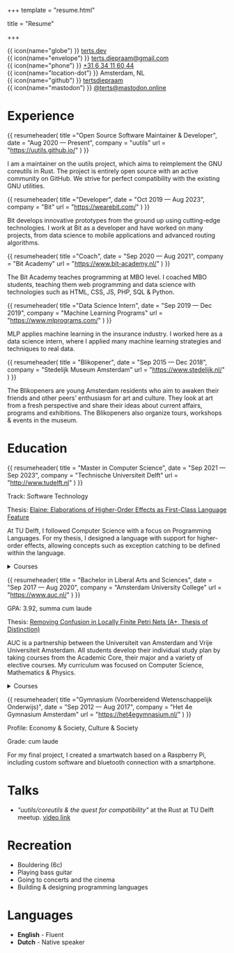 +++
template = "resume.html"

title = "Resume"

+++

<div class="social">
    <div>
        {{ icon(name="globe") }}
        <a href="https://terts.dev">terts.dev</a>
    </div>
    <div>
        {{ icon(name="envelope") }}
        <a href="mailto:terts.diepraam@gmail.com">terts.diepraam@gmail.com</a>
    </div>
    <div>
        {{ icon(name="phone") }}
        <a href="tel:+31 6 34 11 60 44">+31 6 34 11 60 44</a>
    </div>
    <div>
        {{ icon(name="location-dot") }}
        <span>Amsterdam, NL</span>
    </div>
    <div>
        {{ icon(name="github") }}
        <a href="http://github.com/tertsdiepraam">tertsdiepraam</a>
    </div>
    <div>
        {{ icon(name="mastodon") }}
        <a href="https://mastodon.online/@terts">@terts@mastodon.online</a>
    </div>
</div>

# Experience

{{ resumeheader(
    title ="Open Source Software Maintainer & Developer",
    date = "Aug 2020 —  Present",
    company = "uutils"
    url = "https://uutils.github.io/"
) }}

I am a maintainer on the uutils project, which aims to reimplement the GNU coreutils in Rust. The project is entirely open source with an active community on GitHub. We strive for perfect compatibility with the existing GNU utilities.

{{ resumeheader(
    title ="Developer",
    date = "Oct 2019 —  Aug 2023",
    company = "Bit"
    url = "https://wearebit.com/"
) }}

Bit develops innovative prototypes from the ground up using cutting-edge technologies. I work at Bit as a developer and have worked on many projects, from data science to mobile applications and advanced routing algorithms.

{{ resumeheader(
    title ="Coach",
    date = "Sep 2020 —  Aug 2021",
    company = "Bit Academy"
    url = "https://www.bit-academy.nl/"
) }}

The Bit Academy teaches programming at MBO level. I coached MBO students, teaching them web programming and data science with technologies such as HTML, CSS, JS, PHP, SQL & Python.

{{ resumeheader(
    title ="Data Science Intern",
    date = "Sep 2019 —  Dec 2019",
    company = "Machine Learning Programs"
    url = "https://www.mlprograms.com/"
) }}

MLP applies machine learning in the insurance industry. I worked here as a data science intern, where I applied many machine learning strategies and techniques to real data.

{{ resumeheader(
    title = "Blikopener",
    date = "Sep 2015 —  Dec 2018",
    company = "Stedelijk Museum Amsterdam"
    url = "https://www.stedelijk.nl/"
) }}

The Blikopeners are young Amsterdam residents who aim to awaken their friends and other peers’ enthusiasm for art and culture. They look at art from a fresh perspective and share their ideas about current affairs, programs and exhibitions. The Blikopeners also organize tours, workshops & events in the museum.

# Education

{{ resumeheader(
    title = "Master in Computer Science",
    date = "Sep 2021 — Sep 2023",
    company = "Technische Universiteit Delft"
    url = "http://www.tudelft.nl"
) }}

Track: Software Technology

Thesis: 
[Elaine: Elaborations of Higher-Order Effects as First-Class Language Feature](https://repository.tudelft.nl/islandora/object/uuid%3Af6c38be6-853f-499b-aa4e-cfa2ce219bf5)

At TU Delft, I followed Computer Science with a focus on Programming Languages. For my thesis, I designed a language with support for higher-order effects, allowing concepts such as exception catching to be defined within the language.

<details>
<summary>Courses</summary>

- Seminar Programming Languages
- Software Verification
- Compiler Construction A
- Compiler Construction B
- Language-Based Software Security
- Analysis of Concurrent and Distributed Programs
- Category Theory for Programmers
- Introduction to High Performance Computing
- Data Visualization
- Distributed Algorithms
- 3D Computer Graphics and Animation
- Security and Cryptography
- Seminar Computer Graphics
- Advanced Algorithms
- System Validation

</details>

{{ resumeheader(
    title = "Bachelor in Liberal Arts and Sciences",
    date = "Sep 2017 — Aug 2020",
    company = "Amsterdam University College"
    url = "https://www.auc.nl/"
) }}

GPA: 3.92, summa cum laude

Thesis: [Removing Confusion in Locally Finite Petri Nets (A+, Thesis of Distinction)](/Terts_Diepraam_Thesis.pdf)

AUC is a partnership between the Universiteit van Amsterdam and Vrije Universiteit Amsterdam. All students develop their individual study plan by taking courses from the Academic Core, their major and a variety of elective courses. My curriculum was focused on Computer Science, Mathematics & Physics.

<details>
    <summary>Courses</summary>

- Introduction to Physics
- Calculus
- Theme Course: Information, Communication & Cognition: Introduction
- Academic Writing Skills
- Spanish A1
- Logic, Information Flow and Argumentation
- Introduction to Chemistry
- Linear Algebra
- Electricity & Magnetism
- Statistics for Sciences
- Global Identity Experience
- Thermodynamics
- Data Structure & Algorithms
- Vector Calculus
- Quantum Physics
- Big Questions in Future Society
- Spanish A2
- Advanced Research Writing
- Mathematical Logic
- Electrodynamics
- Astroparticle Physics
- Advanced Programming
- Physics Lab
- Machine Learning
- Discrete Mathematics & Algebra
- Mathematics of Physics
- Statistical Mechanics
- Theme Course: Quantum Information & Quantum Computing
- Modelling Real World Problems
    
</details>

{{ resumeheader(
    title ="Gymnasium (Voorbereidend Wetenschappelijk Onderwijs)",
    date = "Sep 2012 — Aug 2017",
    company = "Het 4e Gymnasium Amsterdam"
    url = "https://het4egymnasium.nl/"
) }}

Profile: Economy & Society, Culture & Society 

Grade: cum laude

For my final project, I created a smartwatch based on a Raspberry Pi, including custom software and bluetooth connection with a smartphone.

# Talks

- _"uutils/coreutils & the quest for compatibility"_ at the Rust at TU Delft meetup. [video link](https://www.youtube.com/watch?v=fu2sxy6OR54)

# Recreation

- Bouldering (6c)
- Playing bass guitar
- Going to concerts and the cinema
- Building & designing programming languages

# Languages

- **English** - Fluent
- **Dutch** - Native speaker
